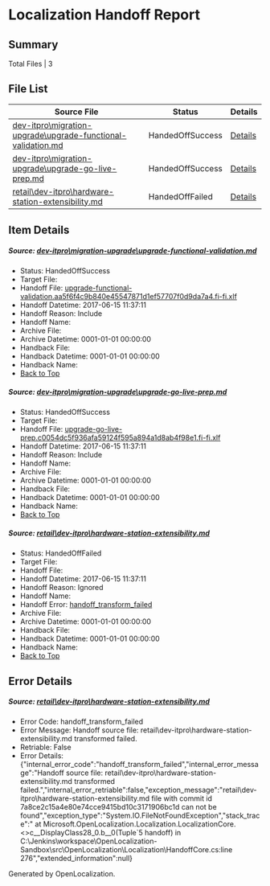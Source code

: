 # <a name='report-top'></a> Localization Handoff Report

## Summary
 Total Files | 3

## File List
 Source File | Status | Details 
 ----------- | ------ | ------- 
 [dev-itpro\migration-upgrade\upgrade-functional-validation.md](https://github.com/OpenLocalizationTestOrg/AX-Docs-Sandbox/blob/b92928afbedcd4b7e6e04933011eea0f4c8d603e/dev-itpro/migration-upgrade/upgrade-functional-validation.md) | HandedOffSuccess | [Details](#73ef7e03021542885e57bf4ace7512293bb9a8131929)
 [dev-itpro\migration-upgrade\upgrade-go-live-prep.md](https://github.com/OpenLocalizationTestOrg/AX-Docs-Sandbox/blob/b92928afbedcd4b7e6e04933011eea0f4c8d603e/dev-itpro/migration-upgrade/upgrade-go-live-prep.md) | HandedOffSuccess | [Details](#de74c4ebf8be9ceac1d69d5959bd74245a95c9e61930)
 [retail\dev-itpro\hardware-station-extensibility.md](https://github.com/OpenLocalizationTestOrg/AX-Docs-Sandbox/blob/7a8ce2c15a4e80e74cce9415bd10c3171906bc1d/retail/dev-itpro/hardware-station-extensibility.md) | HandedOffFailed | [Details](#b9f109aca4f3580306ac130a2cc100f956feea743367)

## Item Details
##### <a name='73ef7e03021542885e57bf4ace7512293bb9a8131929'></a> Source: [dev-itpro\migration-upgrade\upgrade-functional-validation.md](https://github.com/OpenLocalizationTestOrg/AX-Docs-Sandbox/blob/b92928afbedcd4b7e6e04933011eea0f4c8d603e/dev-itpro/migration-upgrade/upgrade-functional-validation.md)
* Status: HandedOffSuccess
* Target File: 
* Handoff File: [upgrade-functional-validation.aa5f6f4c9b840e45547871d1ef57707f0d9da7a4.fi-fi.xlf](https://github.com/OpenLocalizationTestOrg/AX-Docs-Sandbox.handoff/blob/af1b83fa38e6da030459415d5f4b201e64be43c7/ol-handoff/OpenLocalizationTestOrg/AX-Docs-Sandbox.fi-fi/master/do-not-translate/upgrade-functional-validation.aa5f6f4c9b840e45547871d1ef57707f0d9da7a4.fi-fi.xlf)
* Handoff Datetime: 2017-06-15 11:37:11
* Handoff Reason: Include
* Handoff Name: 
* Archive File: 
* Archive Datetime: 0001-01-01 00:00:00
* Handback File: 
* Handback Datetime: 0001-01-01 00:00:00
* Handback Name: 
* [Back to Top](#report-top)

##### <a name='de74c4ebf8be9ceac1d69d5959bd74245a95c9e61930'></a> Source: [dev-itpro\migration-upgrade\upgrade-go-live-prep.md](https://github.com/OpenLocalizationTestOrg/AX-Docs-Sandbox/blob/b92928afbedcd4b7e6e04933011eea0f4c8d603e/dev-itpro/migration-upgrade/upgrade-go-live-prep.md)
* Status: HandedOffSuccess
* Target File: 
* Handoff File: [upgrade-go-live-prep.c0054dc5f936afa59124f595a894a1d8ab4f98e1.fi-fi.xlf](https://github.com/OpenLocalizationTestOrg/AX-Docs-Sandbox.handoff/blob/af1b83fa38e6da030459415d5f4b201e64be43c7/ol-handoff/OpenLocalizationTestOrg/AX-Docs-Sandbox.fi-fi/master/basic/upgrade-go-live-prep.c0054dc5f936afa59124f595a894a1d8ab4f98e1.fi-fi.xlf)
* Handoff Datetime: 2017-06-15 11:37:11
* Handoff Reason: Include
* Handoff Name: 
* Archive File: 
* Archive Datetime: 0001-01-01 00:00:00
* Handback File: 
* Handback Datetime: 0001-01-01 00:00:00
* Handback Name: 
* [Back to Top](#report-top)

##### <a name='b9f109aca4f3580306ac130a2cc100f956feea743367'></a> Source: [retail\dev-itpro\hardware-station-extensibility.md](https://github.com/OpenLocalizationTestOrg/AX-Docs-Sandbox/blob/7a8ce2c15a4e80e74cce9415bd10c3171906bc1d/retail/dev-itpro/hardware-station-extensibility.md)
* Status: HandedOffFailed
* Target File: 
* Handoff File: 
* Handoff Datetime: 2017-06-15 11:37:11
* Handoff Reason: Ignored
* Handoff Name: 
* Handoff Error: [handoff_transform_failed](#b9f109aca4f3580306ac130a2cc100f956feea743367handoff_transform_failed)
* Archive File: 
* Archive Datetime: 0001-01-01 00:00:00
* Handback File: 
* Handback Datetime: 0001-01-01 00:00:00
* Handback Name: 
* [Back to Top](#report-top)


## Error Details
##### <a name='b9f109aca4f3580306ac130a2cc100f956feea743367handoff_transform_failed'></a> Source: [retail\dev-itpro\hardware-station-extensibility.md](#b9f109aca4f3580306ac130a2cc100f956feea743367)
* Error Code: handoff_transform_failed
* Error Message: Handoff source file: retail\dev-itpro\hardware-station-extensibility.md transformed failed.
* Retriable: False
* Error Details: {"internal_error_code":"handoff_transform_failed","internal_error_message":"Handoff source file: retail\\dev-itpro\\hardware-station-extensibility.md transformed failed.","internal_error_retriable":false,"exception_message":"retail\\dev-itpro\\hardware-station-extensibility.md file with commit id 7a8ce2c15a4e80e74cce9415bd10c3171906bc1d can not be found","exception_type":"System.IO.FileNotFoundException","stack_trace":"   at Microsoft.OpenLocalization.Localization.LocalizationCore.<>c__DisplayClass28_0.<CreateHandoffFiles>b__0(Tuple`5 handoff) in C:\\Jenkins\\workspace\\OpenLocalization-Sandbox\\src\\OpenLocalization\\Localization\\HandoffCore.cs:line 276","extended_information":null}


Generated by OpenLocalization.
